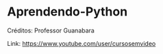 # Aprendendo-Python

  Créditos: Professor Guanabara
  
  Link: https://www.youtube.com/user/cursosemvideo
